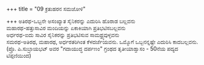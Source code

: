 +++
title = "09 ಕ್ರತುಹರನ ಸಮಜೋಳಿ"

+++
ಅತಿರಥ-ಒಬ್ಬನೇ ಅಸಂಖ್ಯಾತ ಸೈನಿಕರನ್ನು ಎದುರಿಸಿ ಹೊರಾಡ ಬಲ್ಲವನು  
ಮಹಾರಥ-ಹತ್ತುಸಾವಿರ ಮಂದಿಯನ್ನು ಏಕಾಕಿಯಾಗಿ ಪ್ರತಿಭಟಿಸಬಲ್ಲವನು  
ಅರ್ಧರಥ-ಐದು ಸಾವಿರ ಸೈನಿಕರನ್ನು ಪ್ರತಿಭಟಿಸುವ ಸಾಮಥ್ರ್ಯವುಳ್ಳವನು  
ಸಮರಥ-ಅತಿರಥ, ಮಹಾರಥ, ಅರ್ಧರತರಿಗಿಂತ ಕೆಳದರ್ಜೆಯವನು. ಒಮ್ಮೊಗೆ ಒಬ್ಬನನ್ನಷ್ಟೇ ಎದುರಿಸಿ ಕಾದಬಲ್ಲವನು.  
(ಪ್ರೊ. ಪಿ.ಸುಬ್ರಾಯಭಟ್ ಅವರ "ಗದಾಯುದ್ಧ ದರ್ಪಣಂ" ಗ್ರಂಥದ ತೃತೀಯಾಶ್ವಾಸಂ - 50ನೆಯ ಪದ್ಯದ ಟಿಪ್ಪಣಿಯಿಂದ)